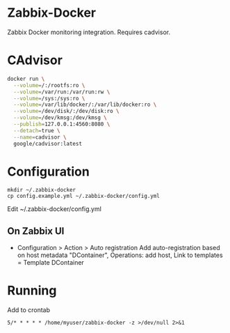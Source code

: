 Zabbix-Docker
===========================================

Zabbix Docker monitoring integration. Requires cadvisor.

# CAdvisor

```bash
docker run \
  --volume=/:/rootfs:ro \
  --volume=/var/run:/var/run:rw \
  --volume=/sys:/sys:ro \
  --volume=/var/lib/docker/:/var/lib/docker:ro \
  --volume=/dev/disk/:/dev/disk:ro \
  --volume=/dev/kmsg:/dev/kmsg \
  --publish=127.0.0.1:4560:8080 \
  --detach=true \
  --name=cadvisor \
  google/cadvisor:latest
```

# Configuration

```
mkdir ~/.zabbix-docker
cp config.example.yml ~/.zabbix-docker/config.yml
```
Edit ~/.zabbix-docker/config.yml

## On Zabbix UI

- Configuration > Action > Auto registration
Add auto-registration based on host metadata "DContainer", Operations: add
  host, Link to templates = Template DContainer

# Running

Add to crontab

```
5/* * * * * /home/myuser/zabbix-docker -z >/dev/null 2>&1
```


